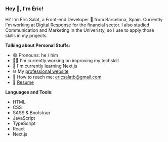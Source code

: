 ### Hey 👋, I'm Èric!

Hi' I'm Èric Salat, a Front-end Developer 🚀 from Barcelona, Spain. Currently I'm working at [Digital Response](https://www.digitalresponse.es/) for the financial sector. I also studied Communication and Marketing in the Univeristy, so I use to apply those skills in my projects. 

**Talking about Personal Stuffs:**
- 😄 Pronouns: he / him
- 👨‍💻️ I'm currently working on improving my techskill
- 🌱 I'm currently learning Next.js
- 🌐 My [professional website](https://www.ericsalat.com)
- 📩 How to reach me: ericsalatb@gmail.com
- 📝 [Resume](https://ericsalat.com/static/media/cv_en.a62b564cb5b8b31a3074.pdf)

**Languages and Tools:**
- HTML
- CSS
- SASS & Bootstrap
- JavaScript
- TypeScript
- React
- Next.js

